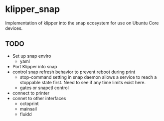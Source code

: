 # klipper_snap
Implementation of klipper into the snap ecosystem for use on Ubuntu Core devices.


## TODO

- Set up snap enviro
    - yaml
- Port Klipper into snap
- control snap refresh behavior to prevent reboot during print
    - stop-command setting in snap daemon allows a service to reach a stoppable state first. Need to see if any time limits exist here.
    - gates or snapctl control
- connect to printer
- connet to other interfaces
    - octoprint
    - mainsail
    - fluidd